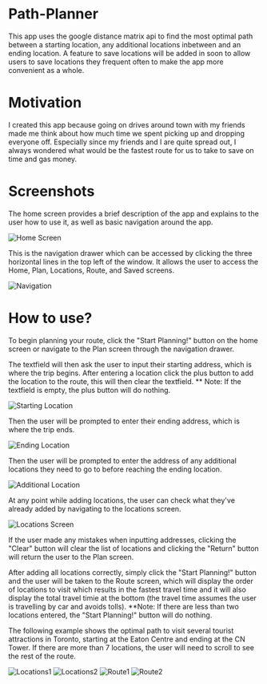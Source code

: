# Path-Planner
This app uses the google distance matrix api to find the most optimal path between a starting location, any additional locations inbetween and an ending location. A feature to save locations will be added in soon to allow users to save locations they frequent often to make the app more convenient as a whole.

# Motivation
I created this app because going on drives around town with my friends made me think about how much time we spent picking up and dropping everyone off. Especially since my friends and I are quite spread out, I always wondered what would be the fastest route for us to take to save on time and gas money.

# Screenshots
The home screen provides a brief description of the app and explains to the user how to use it, as well as basic navigation around the app.

![Home Screen](https://github.com/DavidLoi/Path-Planner/blob/main/Screenshots/HomeScreen.PNG)

This is the navigation drawer which can be accessed by clicking the three horizontal lines in the top left of the window. It allows the user to access the Home, Plan, Locations, Route, and Saved screens.

![Navigation](https://github.com/DavidLoi/Path-Planner/blob/main/Screenshots/Navigation.PNG)

# How to use?
To begin planning your route, click the "Start Planning!" button on the home screen or navigate to the Plan screen through the navigation drawer.

The textfield will then ask the user to input their starting address, which is where the trip begins. After entering a location click the plus button to add the location to the route, this will then clear the textfield.
** Note: If the textfield is empty, the plus button will do nothing.

![Starting Location](https://github.com/DavidLoi/Path-Planner/blob/main/Screenshots/StartingLocation.PNG)

Then the user will be prompted to enter their ending address, which is where the trip ends.

![Ending Location](https://github.com/DavidLoi/Path-Planner/blob/main/Screenshots/EndingLocation.PNG)

Then the user will be prompted to enter the address of any additional locations they need to go to before reaching the ending location.

![Additional Location](https://github.com/DavidLoi/Path-Planner/blob/main/Screenshots/AdditionalLocations.PNG)

At any point while adding locations, the user can check what they've already added by navigating to the locations screen.

![Locations Screen](https://github.com/DavidLoi/Path-Planner/blob/main/Screenshots/LocationsScreen.PNG)

If the user made any mistakes when inputting addresses, clicking the "Clear" button will clear the list of locations and clicking the "Return" button will return the user to the Plan screen.

After adding all locations correctly, simply click the "Start Planning!" button and the user will be taken to the Route screen, which will display the order of locations to visit which results in the fastest travel time and it will also display the total travel timie at the bottom (the travel time assumes the user is travelling by car and avoids tolls).
**Note: If there are less than two locations entered, the "Start Planning!" button will do nothing.

The following example shows the optimal path to visit several tourist attractions in Toronto, starting at the Eaton Centre and ending at the CN Tower. If there are more than 7 locations, the user will need to scroll to see the rest of the route.

![Locations1](https://github.com/DavidLoi/Path-Planner/blob/main/Screenshots/Sample1.PNG)
![Locations2](https://github.com/DavidLoi/Path-Planner/blob/main/Screenshots/Sample2.PNG)
![Route1](https://github.com/DavidLoi/Path-Planner/blob/main/Screenshots/Route1.PNG)
![Route2](https://github.com/DavidLoi/Path-Planner/blob/main/Screenshots/Route2.PNG)
